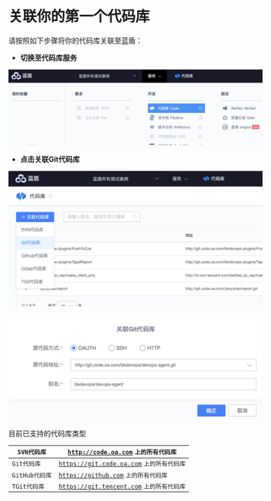 # 关联你的第一个代码库

请按照如下步骤将你的代码库关联至蓝盾：

* **切换至代码库服务**

![](<../../.gitbook/assets/image (3).png>)

* **点击关联Git代码库**

![](<../../.gitbook/assets/image (7).png>)

![](<../../.gitbook/assets/image (8).png>)

目前已支持的代码库类型



| `SVN代码库`    | [`http://code.oa.com`](http://code.oa.com) `上的所有代码库`           |
| ----------- | -------------------------------------------------------------- |
| `Git代码库`    | [`https://git.code.oa.com`](https://git.code.oa.com) `上的所有代码库` |
| `GitHub代码库` | [`https://github.com`](https://git.code.oa.com) `上的所有代码库`      |
| `TGit代码库`   | [`https://git.tencent.com`](https://git.tencent.com) `上的所有代码库` |

